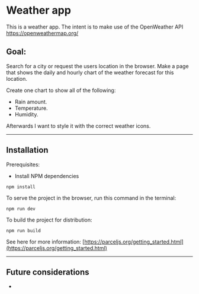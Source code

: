 # Weather app

This is a weather app. The intent is to make use of the OpenWeather API https://openweathermap.org/

## Goal:

Search for a city or request the users location in the browser.
Make a page that shows the daily and hourly chart of the weather forecast for this location.

Create one chart to show all of the following:

* Rain amount.
* Temperature.
* Humidity.

Afterwards I want to style it with the correct weather icons.

---

## Installation

Prerequisites:

- Install NPM dependencies

```
npm install
```

To serve the project in the browser, run this command in the terminal:

```
npm run dev
```

To build the project for distribution:

```
npm run build
```

See here for more information: [https://parceljs.org/getting_started.html](https://parceljs.org/getting_started.html)

---

## Future considerations
-
